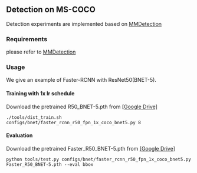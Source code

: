 ## Detection on MS-COCO
Detection experiments are implemented based on [MMDetection](https://github.com/open-mmlab/mmdetection)

### Requirements
please refer to [MMDetection](https://github.com/open-mmlab/mmdetection)

### Usage
We give an example of Faster-RCNN with ResNet50(BNET-5).
#### Training with 1x lr schedule

Download the pretrained R50_BNET-5.pth from [[Google Drive]](https://drive.google.com/drive/folders/1lwyQgoKA-hf1EguT7zh8BgriM-B1LWQm)
```
./tools/dist_train.sh configs/bnet/faster_rcnn_r50_fpn_1x_coco_bnet5.py 8
```
#### Evaluation
Download the pretrained Faster_R50_BNET-5.pth from [[Google Drive]](https://drive.google.com/drive/folders/1PgHChbHq6uI2RafFNhcWVHAMDOjua3QE)
```
python tools/test.py configs/bnet/faster_rcnn_r50_fpn_1x_coco_bnet5.py Faster_R50_BNET-5.pth --eval bbox
```
